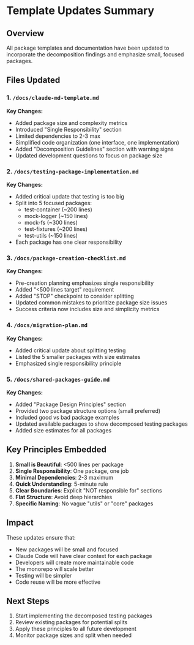 # Template Updates Summary

## Overview

All package templates and documentation have been updated to incorporate the decomposition findings and emphasize small, focused packages.

## Files Updated

### 1. `/docs/claude-md-template.md`
**Key Changes:**
- Added package size and complexity metrics
- Introduced "Single Responsibility" section
- Limited dependencies to 2-3 max
- Simplified code organization (one interface, one implementation)
- Added "Decomposition Guidelines" section with warning signs
- Updated development questions to focus on package size

### 2. `/docs/testing-package-implementation.md`
**Key Changes:**
- Added critical update that testing is too big
- Split into 5 focused packages:
  - test-container (~200 lines)
  - mock-logger (~150 lines)
  - mock-fs (~300 lines)
  - test-fixtures (~200 lines)
  - test-utils (~150 lines)
- Each package has one clear responsibility

### 3. `/docs/package-creation-checklist.md`
**Key Changes:**
- Pre-creation planning emphasizes single responsibility
- Added "<500 lines target" requirement
- Added "STOP" checkpoint to consider splitting
- Updated common mistakes to prioritize package size issues
- Success criteria now includes size and simplicity metrics

### 4. `/docs/migration-plan.md`
**Key Changes:**
- Added critical update about splitting testing
- Listed the 5 smaller packages with size estimates
- Emphasized single responsibility principle

### 5. `/docs/shared-packages-guide.md`
**Key Changes:**
- Added "Package Design Principles" section
- Provided two package structure options (small preferred)
- Included good vs bad package examples
- Updated available packages to show decomposed testing packages
- Added size estimates for all packages

## Key Principles Embedded

1. **Small is Beautiful**: <500 lines per package
2. **Single Responsibility**: One package, one job
3. **Minimal Dependencies**: 2-3 maximum
4. **Quick Understanding**: 5-minute rule
5. **Clear Boundaries**: Explicit "NOT responsible for" sections
6. **Flat Structure**: Avoid deep hierarchies
7. **Specific Naming**: No vague "utils" or "core" packages

## Impact

These updates ensure that:
- New packages will be small and focused
- Claude Code will have clear context for each package
- Developers will create more maintainable code
- The monorepo will scale better
- Testing will be simpler
- Code reuse will be more effective

## Next Steps

1. Start implementing the decomposed testing packages
2. Review existing packages for potential splits
3. Apply these principles to all future development
4. Monitor package sizes and split when needed